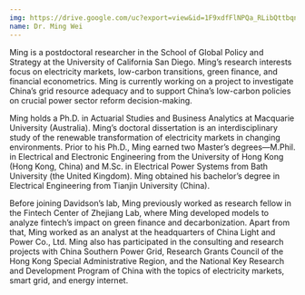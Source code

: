 ```yaml
---
img: https://drive.google.com/uc?export=view&id=1F9xdfFlNPQa_RLibQttbqnUZ2gXt-grk
name: Dr. Ming Wei
---
```



Ming is a postdoctoral researcher in the School of Global Policy and Strategy at the University of California San Diego. Ming’s research interests focus on electricity markets, low-carbon transitions, green finance, and financial econometrics. Ming is currently working on a project to investigate China’s grid resource adequacy and to support China’s low-carbon policies on crucial power sector reform decision-making.

Ming holds a Ph.D. in Actuarial Studies and Business Analytics at Macquarie University (Australia). Ming’s doctoral dissertation is an interdisciplinary study of the renewable transformation of electricity markets in changing environments. Prior to his Ph.D., Ming earned two Master’s degrees—M.Phil. in Electrical and Electronic Engineering from the University of Hong Kong (Hong Kong, China) and M.Sc. in Electrical Power Systems from Bath University (the United Kingdom). Ming obtained his bachelor’s degree in Electrical Engineering from Tianjin University (China).

Before joining Davidson’s lab, Ming previously worked as research fellow in the Fintech Center of Zhejiang Lab, where Ming developed models to analyze fintech’s impact on green finance and decarbonization. Apart from that, Ming worked as an analyst at the headquarters of China Light and Power Co., Ltd. Ming also has participated in the consulting and research projects with China Southern Power Grid, Research Grants Council of the Hong Kong Special Administrative Region, and the National Key Research and Development Program of China with the topics of electricity markets, smart grid, and energy internet.


